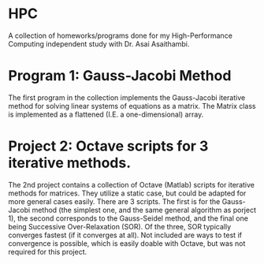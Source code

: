 # HPC
A collection of homeworks/programs done for my High-Performance Computing independent study with Dr. Asai Asaithambi.


# Program 1: Gauss-Jacobi Method
The first program in the collection implements the Gauss-Jacobi iterative method for solving linear systems of equations as a matrix.
The Matrix class is implemented as a flattened (I.E. a one-dimensional) array.

# Project 2: Octave scripts for 3 iterative methods.
The 2nd project contains a collection of Octave (Matlab) scripts for iterative methods for matrices. They utilize a static case, but could be adapted for more general cases easily. There are 3 scripts. The first is for the Gauss-Jacobi method (the simplest one, and the same general algorithm as porject 1), the second corresponds to the Gauss-Seidel method, and the final one being Successive Over-Relaxation (SOR). Of the three, SOR typically converges fastest (if it converges at all). Not included are ways to test if convergence is possible, which is easily doable with Octave, but was not required for this project.
